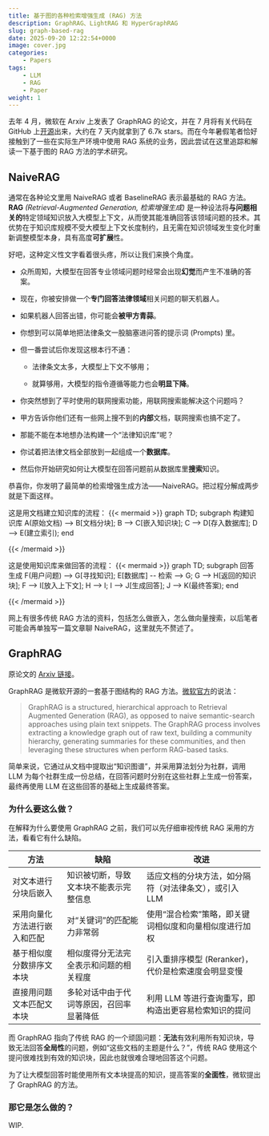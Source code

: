 ```yaml
---
title: 基于图的各种检索增强生成 (RAG) 方法
description: GraphRAG、LightRAG 和 HyperGraphRAG
slug: graph-based-rag
date: 2025-09-20 12:22:54+0000
image: cover.jpg
categories:
    - Papers
tags:
    - LLM
    - RAG
    - Paper
weight: 1
---
```


去年 4 月，微软在 Arxiv 上发表了 GraphRAG 的论文，并在 7 月将有关代码在 GitHub 上[开源](https://github.com/microsoft/graphrag)出来，大约在 7 天内就拿到了 6.7k stars。而在今年暑假笔者恰好接触到了一些在实际生产环境中使用 RAG 系统的业务，因此尝试在这里追踪和解读一下基于图的 RAG 方法的学术研究。

## NaiveRAG

通常在各种论文里用 NaiveRAG 或者 BaselineRAG 表示最基础的 RAG 方法。**RAG** *(Retrieval-Augmented Generation, 检索增强生成)* 是一种设法将**与问题相关的**特定领域知识放入大模型上下文，从而使其能准确回答该领域问题的技术。其优势在于知识库规模不受大模型上下文长度制约，且无需在知识领域发生变化时重新调整模型本身，具有高度**可扩展**性。

好吧，这种定义性文字看着很头疼，所以让我们来换个角度。

- 众所周知，大模型在回答专业领域问题时经常会出现**幻觉**而产生不准确的答案。

- 现在，你被安排做一个**专门回答法律领域**相关问题的聊天机器人。

- 如果机器人回答出错，你可能会**被甲方青蒜**。

- 你想到可以简单地把法律条文一股脑塞进问答的提示词 (Prompts) 里。

- 但一番尝试后你发现这根本行不通：
  
  - 法律条文太多，大模型上下文不够用；
  
  - 就算够用，大模型的指令遵循等能力也会**明显下降**。

- 你突然想到了平时使用的联网搜索功能，用联网搜索能解决这个问题吗？

- 甲方告诉你他们还有一些网上搜不到的**内部**文档，联网搜索也搞不定了。

- 那能不能在本地想办法构建一个“法律知识库”呢？

- 你试着把法律文档全部放到一起组成一个**数据库**。

- 然后你开始研究如何让大模型在回答问题前从数据库里**搜索**知识。

恭喜你，你发明了最简单的检索增强生成方法——NaiveRAG。把过程分解成两步就是下面这样。

这是用文档建立知识库的流程：
{{< mermaid >}}
graph TD;
    subgraph 构建知识库
        A(原始文档) --> B[文档分块];
        B --> C[嵌入知识块];
        C --> D[存入数据库];
        D --> E(建立索引);
    end

{{< /mermaid >}}

这是使用知识库来做回答的流程：
{{< mermaid >}}
graph TD;
    subgraph 回答生成
        F(用户问题) --> G[寻找知识];
        E[数据库] -- 检索 --> G;
        G --> H[返回的知识块];
        F --> I[放入上下文];
        H --> I;
        I --> J[生成回答];
        J --> K(最终答案);
    end

{{< /mermaid >}}

网上有很多传统 RAG 方法的资料，包括怎么做嵌入，怎么做向量搜索，以后笔者可能会再单独写一篇文章聊 NaiveRAG，这里就先不赘述了。

## GraphRAG

原论文的 [Arxiv 链接](https://arxiv.org/pdf/2404.16130)。

GraphRAG 是微软开源的一套基于图结构的 RAG 方法。[微软官方](https://microsoft.github.io/graphrag)的说法：

> GraphRAG is a structured, hierarchical approach to Retrieval Augmented Generation (RAG), as opposed to naive semantic-search approaches using plain text snippets. The GraphRAG process involves extracting a knowledge graph out of raw text, building a community hierarchy, generating summaries for these communities, and then leveraging these structures when perform RAG-based tasks.

简单来说，它通过从文档中提取出“知识图谱”，并采用算法划分为社群，调用 LLM 为每个社群生成一份总结，在回答问题时分别在这些社群上生成一份答案，最终再使用 LLM 在这些回答的基础上生成最终答案。

### 为什么要这么做？

在解释为什么要使用 GraphRAG 之前，我们可以先仔细审视传统 RAG 采用的方法，看看它有什么缺陷。

| 方法              | 缺陷                   | 改进                              |
| --------------- | -------------------- | ------------------------------- |
| 对文本进行分块后嵌入      | 知识被切断，导致文本块不能表示完整信息  | 适应文档的分块方法，如分隔符（对法律条文），或引入 LLM   |
| 采用向量化方法进行嵌入和匹配  | 对“关键词”的匹配能力非常弱       | 使用“混合检索”策略，即关键词相似度和向量相似度进行加权    |
| 基于相似度分数排序文本块 | 相似度得分无法完全表示和问题的相关程度  | 引入重排序模型 (Reranker)，代价是检索速度会明显变慢 |
| 直接用问题文本匹配文本块    | 多轮对话中由于代词等原因，召回率显著降低 | 利用 LLM 等进行查询重写，即构造出更容易检索知识的提问   |

而 GraphRAG 指向了传统 RAG 的一个顽固问题：**无法**有效利用所有知识块，导致无法回答**全局性**的问题，例如“这些文档的主题是什么？”，传统 RAG 使用这个提问很难找到有效的知识块，因此也就很难合理地回答这个问题。

为了让大模型回答时能使用所有文本块提高的知识，提高答案的**全面性**，微软提出了 GraphRAG 的方法。

### 那它是怎么做的？

WIP.